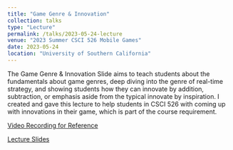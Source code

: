```yaml
---
title: "Game Genre & Innovation"
collection: talks
type: "Lecture"
permalink: /talks/2023-05-24-lecture
venue: "2023 Summer CSCI 526 Mobile Games"
date: 2023-05-24
location: "University of Southern California"
---
```

The Game Genre & Innovation Slide aims to teach students about the fundamentals about game genres, deep diving into the genre of real-time strategy, and showing students how they can innovate by addition, subtraction, or emphasis aside from the typical innovate by inspiration. I created and gave this lecture to help students in CSCI 526 with coming up with innovations in their game, which is part of the course requirement.

[Video Recording for Reference](https://youtu.be/CpQZBuqXviw)

[Lecture Slides](https://docs.google.com/presentation/d/1vuapoxo8-8FRMYskwCQhYWIP4VRUKIlbGhk3Opo94PI/edit#slide=id.p1)